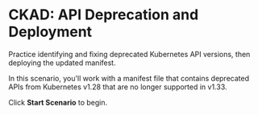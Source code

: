 # CKAD: API Deprecation and Deployment

Practice identifying and fixing deprecated Kubernetes API versions, then deploying the updated manifest.

In this scenario, you'll work with a manifest file that contains deprecated APIs from Kubernetes v1.28 that are no longer supported in v1.33.

Click **Start Scenario** to begin.
